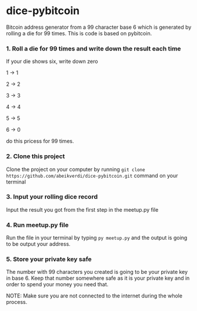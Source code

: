 # dice-pybitcoin
Bitcoin address generator from a 99 character base 6 which is generated by rolling a die for 99 times. This is code is based on pybitcoin.

### 1. Roll a die for 99 times and write down the result each time
If your die shows six, write down zero

1 -> 1

2 -> 2

3 -> 3

4 -> 4

5 -> 5

6 -> 0

do this pricess for 99 times.


### 2. Clone this project
Clone the project on your computer by running `git clone https://github.com/abeikverdi/dice-pybitcoin.git` command on your terminal

### 3. Input your rolling dice record
Input the result you got from the first step in the meetup.py file

### 4. Run meetup.py file
Run the file in your terminal by typing `py meetup.py` and the output is going to be output your address.

### 5. Store your private key safe
The number with 99 characters you created is going to be your private key in base 6. Keep that number somewhere safe as it is your private key and in order to spend your money you need that.



NOTE: Make sure you are not connected to the internet during the whole process.
